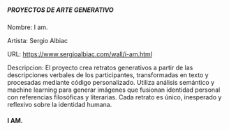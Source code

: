 ##### PROYECTOS DE ARTE GENERATIVO

Nombre: I am.

Artista: Sergio Albiac

URL: https://www.sergioalbiac.com/wall/i-am.html

Descripcion: El proyecto crea retratos generativos a partir de las descripciones verbales de los participantes, transformadas en texto y procesadas mediante código personalizado. Utiliza análisis semántico y machine learning para generar imágenes que fusionan identidad personal con referencias filosóficas y literarias. Cada retrato es único, inesperado y reflexivo sobre la identidad humana.

#### I AM.


